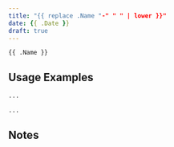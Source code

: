 ```yaml
---
title: "{{ replace .Name "-" " " | lower }}"
date: {{ .Date }}
draft: true
---
```


`{{ .Name }}`

## Usage Examples

```bash
...
```

```bash
...
```

## Notes
